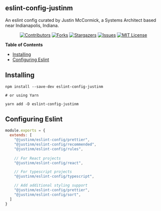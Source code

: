 ## eslint-config-justinm

An eslint config curated by Justin McCormick, a Systems Architect based near Indianapolis, Indiana.

<div style="text-align: center;">

[![Contributors][contributors-shield]][contributors-url]
[![Forks][forks-shield]][forks-url]
[![Stargazers][stars-shield]][stars-url]
[![Issues][issues-shield]][issues-url]
[![MIT License][license-shield]][license-url]

</div>

**Table of Contents**

<!-- toc -->

- [Installing](#Installing)
- [Configuring Eslint](#configuring-eslint)

<!-- tocstop -->


## Installing

```shell
npm install --save-dev eslint-config-justinm

# or using Yarn

yarn add -D eslint-config-justinm
```

## Configuring Eslint

```javascript
module.exports = {
  extends: [
    "@justinm/eslint-config/prettier",
    "@justinm/eslint-config/recommended",
    "@justinm/eslint-config/rules",
    
    // For React projects
    "@justinm/eslint-config/react",

    // For typescript projects
    "@justinm/eslint-config/typescript",

    // Add additional styling support
    "@justinm/eslint-config/prettier",
    "@justinm/eslint-config/sort",
  ]
}
```

[contributors-shield]: https://img.shields.io/github/contributors/justinm/eslint-config-justinm.svg?style=for-the-badge
[contributors-url]: https://github.com/justinm/eslint-config-justinm/graphs/contributors
[forks-shield]: https://img.shields.io/github/forks/justinm/eslint-config-justinm.svg?style=for-the-badge
[forks-url]: https://github.com/justinm/eslint-config-justinm/network/members
[stars-shield]: https://img.shields.io/github/stars/justinm/eslint-config-justinm.svg?style=for-the-badge
[stars-url]: https://github.com/justinm/eslint-config-justinm/stargazers
[issues-shield]: https://img.shields.io/github/issues/justinm/eslint-config-justinm.svg?style=for-the-badge
[issues-url]: https://github.com/justinm/eslint-config-justinm/issues
[license-shield]: https://img.shields.io/github/license/justinm/eslint-config-justinm.svg?style=for-the-badge
[license-url]: https://github.com/justinm/eslint-config-justinm/blob/master/LICENSE.md